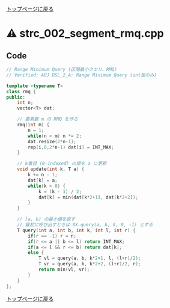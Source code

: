 <!-- mathjax config similar to math.stackexchange -->
<script type="text/javascript" async
  src="https://cdnjs.cloudflare.com/ajax/libs/mathjax/2.7.5/MathJax.js?config=TeX-MML-AM_CHTML">
</script>
<script type="text/x-mathjax-config">
  MathJax.Hub.Config({
    TeX: { equationNumbers: { autoNumber: "AMS" }},
    tex2jax: {
      inlineMath: [ ['$','$'] ],
      processEscapes: true
    },
    "HTML-CSS": { matchFontHeight: false },
    displayAlign: "left",
    displayIndent: "2em"
  });
</script>

<script type="text/javascript" src="https://cdnjs.cloudflare.com/ajax/libs/jquery/3.4.1/jquery.min.js"></script>
<link rel="stylesheet" href="../css/copy-button.css" />
<script type="text/javascript" src="../js/balloons.js"></script>
<script type="text/javascript" src="../js/copy-button.js"></script>



[トップページに戻る](../index.html)

# :warning: strc\_002\_segment\_rmq.cpp

## Code

```cpp
// Range Minimum Query (区間最小クエリ、RMQ)
// Verified: AOJ DSL_2_A: Range Minimum Query (int型のみ)

template <typename T>
class rmq {
public:
    int n;
    vector<T> dat;

    // 要素数 m の RMQ を作る
    rmq(int m) {
        n = 1;
        while(n < m) n *= 2;
        dat.resize(2*n-1);
        rep(i,0,2*n-1) dat[i] = INT_MAX;
    }

    // k番目 (0-indexed) の値を a に更新
    void update(int k, T a) {
        k += n - 1;
        dat[k] = a;
        while(k > 0) {
            k = (k - 1) / 2;
            dat[k] = min(dat[k*2+1], dat[k*2+2]);
        }
    }

    // [a, b) の最小値を返す
    // 最初に呼び出すときは XX.query(a, b, 0, 0, -1) とする
    T query(int a, int b, int k, int l, int r) {
        if(r == -1) r = n;
        if(r <= a || b <= l) return INT_MAX;
        if(a <= l && r <= b) return dat[k];
        else {
            T vl = query(a, b, k*2+1, l, (l+r)/2);
            T vr = query(a, b, k*2+2, (l+r)/2, r);
            return min(vl, vr);
        }
    }
};
```

[トップページに戻る](../index.html)
